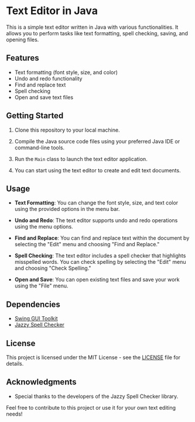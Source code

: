 # Text Editor in Java

This is a simple text editor written in Java with various functionalities. It allows you to perform tasks like text formatting, spell checking, saving, and opening files.

## Features

- Text formatting (font style, size, and color)
- Undo and redo functionality
- Find and replace text
- Spell checking
- Open and save text files

## Getting Started

1. Clone this repository to your local machine.

2. Compile the Java source code files using your preferred Java IDE or command-line tools.

3. Run the `Main` class to launch the text editor application.

4. You can start using the text editor to create and edit text documents.

## Usage

- **Text Formatting**: You can change the font style, size, and text color using the provided options in the menu bar.

- **Undo and Redo**: The text editor supports undo and redo operations using the menu options.

- **Find and Replace**: You can find and replace text within the document by selecting the "Edit" menu and choosing "Find and Replace."

- **Spell Checking**: The text editor includes a spell checker that highlights misspelled words. You can check spelling by selecting the "Edit" menu and choosing "Check Spelling."

- **Open and Save**: You can open existing text files and save your work using the "File" menu.

## Dependencies

- [Swing GUI Toolkit](https://docs.oracle.com/en/java/javase/11/docs/api/java.desktop/javax/swing/package-summary.html)
- [Jazzy Spell Checker](https://github.com/dwursteisen/jazzy)

## License

This project is licensed under the MIT License - see the [LICENSE](LICENSE) file for details.

## Acknowledgments

- Special thanks to the developers of the Jazzy Spell Checker library.

Feel free to contribute to this project or use it for your own text editing needs!

